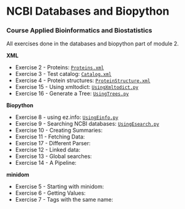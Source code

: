 # NCBI Databases and Biopython
### Course Applied Bioinformatics and Biostatistics
All exercises done in the databases and biopython part of module 2.

**XML**
* Exercise 2 - Proteins: [`Proteins.xml`](https://github.com/rominafernandez/Databases_and_Biopython/blob/master/Proteins.xml)
* Exercise 3 - Test catalog: [`Catalog.xml`](https://github.com/rominafernandez/Databases_and_Biopython/blob/master/Catalog.xml)
* Exercise 4 - Protein structures: [`ProteinStructure.xml`](https://github.com/rominafernandez/Databases_and_Biopython/blob/master/ProteinStructure.xml)
* Exercise 15 - Using xmltodict: [`UsingXmltodict.py`](https://github.com/rominafernandez/Databases_and_Biopython/blob/master/UsingXmltodict.py)
* Exercise 16 - Generate a Tree: [`UsingTrees.py`](https://github.com/rominafernandez/Databases_and_Biopython/blob/master/UsingTrees.py)

**Biopython**
* Exercise 8 - using ez.info: [`UsingEinfo.py`](https://github.com/rominafernandez/Databases_and_Biopython/blob/master/UsingEinfo.py)
* Exercise 9 - Searching NCBI databases: [`UsingEsearch.py`](https://github.com/rominafernandez/Databases_and_Biopython/blob/master/UsingEsearch.py)
* Exercise 10 - Creating Summaries:
* Exercise 11 - Fetching Data:
* Exercise 17 - Different Parser:
* Exercise 12 - Linked data:
* Exercise 13 - Global searches:
* Exercise 14 - A Pipeline:

**minidom**
* Exercise 5 - Starting with minidom:
* Exercise 6 - Getting Values:
* Exercise 7 - Tags with the same name:
